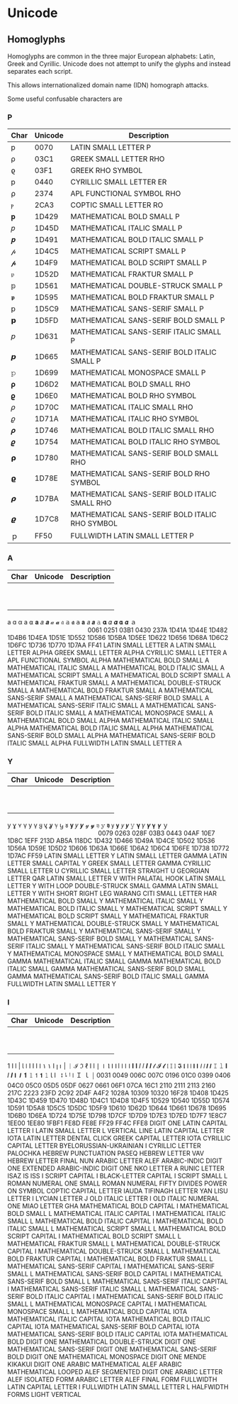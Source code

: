 # Unicode


## Homoglyphs

Homoglyphs are common in the three major European alphabets: Latin, Greek and Cyrillic. Unicode does not attempt to unify the glyphs and instead separates each script.

This allows internationalized domain name (IDN) homograph attacks.

Some useful confusable characters are

### P

| Char | Unicode | Description                                    |
|------|---------|------------------------------------------------|
| p    | 0070    | LATIN SMALL LETTER P                           |
| ρ    | 03C1    | GREEK SMALL LETTER RHO                         |
| ϱ    | 03F1    | GREEK RHO SYMBOL                               |
| р    | 0440    | CYRILLIC SMALL LETTER ER                       |
| ⍴    | 2374    | APL FUNCTIONAL SYMBOL RHO                      |
| ⲣ    | 2CA3    | COPTIC SMALL LETTER RO                         |
| 𝐩   | 1D429   | MATHEMATICAL BOLD SMALL P                      |
| 𝑝   | 1D45D   | MATHEMATICAL ITALIC SMALL P                    |
| 𝒑   | 1D491   | MATHEMATICAL BOLD ITALIC SMALL P               |
| 𝓅   | 1D4C5   | MATHEMATICAL SCRIPT SMALL P                    |
| 𝓹   | 1D4F9   | MATHEMATICAL BOLD SCRIPT SMALL P               |
| 𝔭   | 1D52D   | MATHEMATICAL FRAKTUR SMALL P                   |
| 𝕡   | 1D561   | MATHEMATICAL DOUBLE-STRUCK SMALL P             |
| 𝖕   | 1D595   | MATHEMATICAL BOLD FRAKTUR SMALL P              |
| 𝗉   | 1D5C9   | MATHEMATICAL SANS-SERIF SMALL P                |
| 𝗽   | 1D5FD   | MATHEMATICAL SANS-SERIF BOLD SMALL P           |
| 𝘱   | 1D631   | MATHEMATICAL SANS-SERIF ITALIC SMALL P         |
| 𝙥   | 1D665   | MATHEMATICAL SANS-SERIF BOLD ITALIC SMALL P    |
| 𝚙   | 1D699   | MATHEMATICAL MONOSPACE SMALL P                 |
| 𝛒   | 1D6D2   | MATHEMATICAL BOLD SMALL RHO                    |
| 𝛠   | 1D6E0   | MATHEMATICAL BOLD RHO SYMBOL                   |
| 𝜌   | 1D70C   | MATHEMATICAL ITALIC SMALL RHO                  |
| 𝜚   | 1D71A   | MATHEMATICAL ITALIC RHO SYMBOL                 |
| 𝝆   | 1D746   | MATHEMATICAL BOLD ITALIC SMALL RHO             |
| 𝝔   | 1D754   | MATHEMATICAL BOLD ITALIC RHO SYMBOL            |
| 𝞀   | 1D780   | MATHEMATICAL SANS-SERIF BOLD SMALL RHO         |
| 𝞎   | 1D78E   | MATHEMATICAL SANS-SERIF BOLD RHO SYMBOL        |
| 𝞺   | 1D7BA   | MATHEMATICAL SANS-SERIF BOLD ITALIC SMALL RHO  |
| 𝟈   | 1D7C8   | MATHEMATICAL SANS-SERIF BOLD ITALIC RHO SYMBOL |
| ｐ    | FF50    | FULLWIDTH LATIN SMALL LETTER P                 |

### A

|Char|Unicode|Description|
|---|---|---|
|   |   |   |
|   |   |   |
|   |   |   |
|   |   |   |
|   |   |   |
|   |   |   |
|   |   |   |
|   |   |   |
|   |   |   |
|   |   |   |

a 	ɑ 	α 	а 	⍺ 	𝐚 	𝑎 	𝒂 	𝒶 	𝓪 	𝔞 	𝕒 	𝖆 	𝖺 	𝗮 	𝘢 	𝙖 	𝚊 	𝛂 	𝛼 	𝜶 	𝝰 	𝞪 	ａ 	 	 	 	 	 	 	 	 	 	 	 	 	 	 	 	 	 	 	 	 	 	 	 	 	 	 	 	 	 	 	 	 	 	 	 	 	 	 	 	 	 	 	 	 	 	 	 	 	 	 
0061	0251	03B1	0430	237A	1D41A	1D44E	1D482	1D4B6	1D4EA	1D51E	1D552	1D586	1D5BA	1D5EE	1D622	1D656	1D68A	1D6C2	1D6FC	1D736	1D770	1D7AA	FF41
LATIN SMALL LETTER A	LATIN SMALL LETTER ALPHA	GREEK SMALL LETTER ALPHA	CYRILLIC SMALL LETTER A	APL FUNCTIONAL SYMBOL ALPHA	MATHEMATICAL BOLD SMALL A	MATHEMATICAL ITALIC SMALL A	MATHEMATICAL BOLD ITALIC SMALL A	MATHEMATICAL SCRIPT SMALL A	MATHEMATICAL BOLD SCRIPT SMALL A	MATHEMATICAL FRAKTUR SMALL A	MATHEMATICAL DOUBLE-STRUCK SMALL A	MATHEMATICAL BOLD FRAKTUR SMALL A	MATHEMATICAL SANS-SERIF SMALL A	MATHEMATICAL SANS-SERIF BOLD SMALL A	MATHEMATICAL SANS-SERIF ITALIC SMALL A	MATHEMATICAL SANS-SERIF BOLD ITALIC SMALL A	MATHEMATICAL MONOSPACE SMALL A	MATHEMATICAL BOLD SMALL ALPHA	MATHEMATICAL ITALIC SMALL ALPHA	MATHEMATICAL BOLD ITALIC SMALL ALPHA	MATHEMATICAL SANS-SERIF BOLD SMALL ALPHA	MATHEMATICAL SANS-SERIF BOLD ITALIC SMALL ALPHA	FULLWIDTH LATIN SMALL LETTER A

### Y

|Char|Unicode|Description|
|---|---|---|
|   |   |   |
|   |   |   |
|   |   |   |
|   |   |   |
|   |   |   |
|   |   |   |
|   |   |   |
|   |   |   |
|   |   |   |
|   |   |   |

y 	ɣ 	ʏ 	γ 	у 	ү 	ყ 	ᶌ 	ỿ 	ℽ 	ꭚ 	𑣜 	𝐲 	𝑦 	𝒚 	𝓎 	𝔂 	𝔶 	𝕪 	𝖞 	𝗒 	𝘆 	𝘺 	𝙮 	𝚢 	𝛄 	𝛾 	𝜸 	𝝲 	𝞬 	ｙ 	 	 	 	 	 	 	 	 	 	 	 	 	 	 	 	 	 	 	 	 	 	 	 	 	 	 	 	 	 	 	 	 	 	 	 	 	 	 	 	 	 	 	 
0079	0263	028F	03B3	0443	04AF	10E7	1D8C	1EFF	213D	AB5A	118DC	1D432	1D466	1D49A	1D4CE	1D502	1D536	1D56A	1D59E	1D5D2	1D606	1D63A	1D66E	1D6A2	1D6C4	1D6FE	1D738	1D772	1D7AC	FF59
LATIN SMALL LETTER Y	LATIN SMALL LETTER GAMMA	LATIN LETTER SMALL CAPITAL Y	GREEK SMALL LETTER GAMMA	CYRILLIC SMALL LETTER U	CYRILLIC SMALL LETTER STRAIGHT U	GEORGIAN LETTER QAR	LATIN SMALL LETTER V WITH PALATAL HOOK	LATIN SMALL LETTER Y WITH LOOP	DOUBLE-STRUCK SMALL GAMMA	LATIN SMALL LETTER Y WITH SHORT RIGHT LEG	WARANG CITI SMALL LETTER HAR	MATHEMATICAL BOLD SMALL Y	MATHEMATICAL ITALIC SMALL Y	MATHEMATICAL BOLD ITALIC SMALL Y	MATHEMATICAL SCRIPT SMALL Y	MATHEMATICAL BOLD SCRIPT SMALL Y	MATHEMATICAL FRAKTUR SMALL Y	MATHEMATICAL DOUBLE-STRUCK SMALL Y	MATHEMATICAL BOLD FRAKTUR SMALL Y	MATHEMATICAL SANS-SERIF SMALL Y	MATHEMATICAL SANS-SERIF BOLD SMALL Y	MATHEMATICAL SANS-SERIF ITALIC SMALL Y	MATHEMATICAL SANS-SERIF BOLD ITALIC SMALL Y	MATHEMATICAL MONOSPACE SMALL Y	MATHEMATICAL BOLD SMALL GAMMA	MATHEMATICAL ITALIC SMALL GAMMA	MATHEMATICAL BOLD ITALIC SMALL GAMMA	MATHEMATICAL SANS-SERIF BOLD SMALL GAMMA	MATHEMATICAL SANS-SERIF BOLD ITALIC SMALL GAMMA	FULLWIDTH LATIN SMALL LETTER Y

### l

|Char|Unicode|Description|
|---|---|---|
|   |   |   |
|   |   |   |
|   |   |   |
|   |   |   |
|   |   |   |
|   |   |   |
|   |   |   |
|   |   |   |
|   |   |   |
|   |   |   |

1 	I 	l 	| 	Ɩ 	ǀ 	Ι 	І 	Ӏ 	׀ 	ו 	ן 	ا 	١ 	۱ 	ߊ 	ᛁ 	ℐ 	ℑ 	ℓ 	Ⅰ 	ⅼ 	∣ 	⏽ 	Ⲓ 	ⵏ 	ꓲ 	𐊊 	𐌉 	𐌠 	𖼨 	𝐈 	𝐥 	𝐼 	𝑙 	𝑰 	𝒍 	𝓁 	𝓘 	𝓵 	𝔩 	𝕀 	𝕝 	𝕴 	𝖑 	𝖨 	𝗅 	𝗜 	𝗹 	𝘐 	𝘭 	𝙄 	𝙡 	𝙸 	𝚕 	𝚰 	𝛪 	𝜤 	𝝞 	𝞘 	𝟏 	𝟙 	𝟣 	𝟭 	𝟷 	𞣇 	𞸀 	𞺀 	🯱 	ﺍ 	ﺎ 	Ｉ 	ｌ 	￨
0031	0049	006C	007C	0196	01C0	0399	0406	04C0	05C0	05D5	05DF	0627	0661	06F1	07CA	16C1	2110	2111	2113	2160	217C	2223	23FD	2C92	2D4F	A4F2	1028A	10309	10320	16F28	1D408	1D425	1D43C	1D459	1D470	1D48D	1D4C1	1D4D8	1D4F5	1D529	1D540	1D55D	1D574	1D591	1D5A8	1D5C5	1D5DC	1D5F9	1D610	1D62D	1D644	1D661	1D678	1D695	1D6B0	1D6EA	1D724	1D75E	1D798	1D7CF	1D7D9	1D7E3	1D7ED	1D7F7	1E8C7	1EE00	1EE80	1FBF1	FE8D	FE8E	FF29	FF4C	FFE8
DIGIT ONE	LATIN CAPITAL LETTER I	LATIN SMALL LETTER L	VERTICAL LINE	LATIN CAPITAL LETTER IOTA	LATIN LETTER DENTAL CLICK	GREEK CAPITAL LETTER IOTA	CYRILLIC CAPITAL LETTER BYELORUSSIAN-UKRAINIAN I	CYRILLIC LETTER PALOCHKA	HEBREW PUNCTUATION PASEQ	HEBREW LETTER VAV	HEBREW LETTER FINAL NUN	ARABIC LETTER ALEF	ARABIC-INDIC DIGIT ONE	EXTENDED ARABIC-INDIC DIGIT ONE	NKO LETTER A	RUNIC LETTER ISAZ IS ISS I	SCRIPT CAPITAL I	BLACK-LETTER CAPITAL I	SCRIPT SMALL L	ROMAN NUMERAL ONE	SMALL ROMAN NUMERAL FIFTY	DIVIDES	POWER ON SYMBOL	COPTIC CAPITAL LETTER IAUDA	TIFINAGH LETTER YAN	LISU LETTER I	LYCIAN LETTER J	OLD ITALIC LETTER I	OLD ITALIC NUMERAL ONE	MIAO LETTER GHA	MATHEMATICAL BOLD CAPITAL I	MATHEMATICAL BOLD SMALL L	MATHEMATICAL ITALIC CAPITAL I	MATHEMATICAL ITALIC SMALL L	MATHEMATICAL BOLD ITALIC CAPITAL I	MATHEMATICAL BOLD ITALIC SMALL L	MATHEMATICAL SCRIPT SMALL L	MATHEMATICAL BOLD SCRIPT CAPITAL I	MATHEMATICAL BOLD SCRIPT SMALL L	MATHEMATICAL FRAKTUR SMALL L	MATHEMATICAL DOUBLE-STRUCK CAPITAL I	MATHEMATICAL DOUBLE-STRUCK SMALL L	MATHEMATICAL BOLD FRAKTUR CAPITAL I	MATHEMATICAL BOLD FRAKTUR SMALL L	MATHEMATICAL SANS-SERIF CAPITAL I	MATHEMATICAL SANS-SERIF SMALL L	MATHEMATICAL SANS-SERIF BOLD CAPITAL I	MATHEMATICAL SANS-SERIF BOLD SMALL L	MATHEMATICAL SANS-SERIF ITALIC CAPITAL I	MATHEMATICAL SANS-SERIF ITALIC SMALL L	MATHEMATICAL SANS-SERIF BOLD ITALIC CAPITAL I	MATHEMATICAL SANS-SERIF BOLD ITALIC SMALL L	MATHEMATICAL MONOSPACE CAPITAL I	MATHEMATICAL MONOSPACE SMALL L	MATHEMATICAL BOLD CAPITAL IOTA	MATHEMATICAL ITALIC CAPITAL IOTA	MATHEMATICAL BOLD ITALIC CAPITAL IOTA	MATHEMATICAL SANS-SERIF BOLD CAPITAL IOTA	MATHEMATICAL SANS-SERIF BOLD ITALIC CAPITAL IOTA	MATHEMATICAL BOLD DIGIT ONE	MATHEMATICAL DOUBLE-STRUCK DIGIT ONE	MATHEMATICAL SANS-SERIF DIGIT ONE	MATHEMATICAL SANS-SERIF BOLD DIGIT ONE	MATHEMATICAL MONOSPACE DIGIT ONE	MENDE KIKAKUI DIGIT ONE	ARABIC MATHEMATICAL ALEF	ARABIC MATHEMATICAL LOOPED ALEF	SEGMENTED DIGIT ONE	ARABIC LETTER ALEF ISOLATED FORM	ARABIC LETTER ALEF FINAL FORM	FULLWIDTH LATIN CAPITAL LETTER I	FULLWIDTH LATIN SMALL LETTER L	HALFWIDTH FORMS LIGHT VERTICAL
